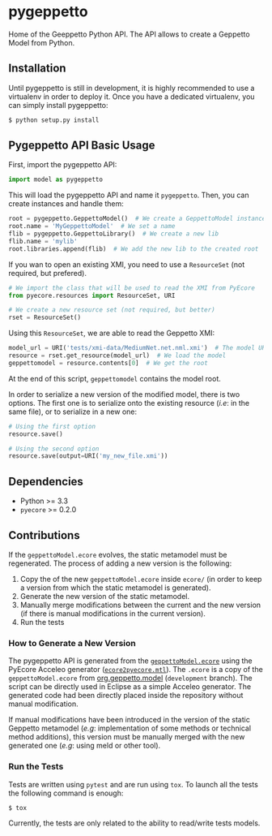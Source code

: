 # pygeppetto

Home of the Geeppetto Python API.
The API allows to create a Geppetto Model from Python.

## Installation

Until pygeppetto is still in development, it is highly recommended to use a
virtualenv in order to deploy it. Once you have a dedicated virtualenv, you
can simply install pygeppetto:

```bash
$ python setup.py install
```

## Pygeppetto API Basic Usage

First, import the pygeppetto API:

```Python
import model as pygeppetto
```

This will load the pygeppetto API and name it `pygeppetto`. Then, you can create
instances and handle them:

```Python
root = pygeppetto.GeppettoModel()  # We create a GeppettoModel instance
root.name = 'MyGeppettoModel'  # We set a name
flib = pygeppetto.GeppettoLibrary()  # We create a new lib
flib.name = 'mylib'
root.libraries.append(flib)  # We add the new lib to the created root
```

If you wan to open an existing XMI, you need to use a ``ResourceSet`` (not
required, but prefered).

```Python
# We import the class that will be used to read the XMI from PyEcore
from pyecore.resources import ResourceSet, URI

# We create a new resource set (not required, but better)
rset = ResourceSet()
```

Using this ``ResourceSet``, we are able to read the Geppetto XMI:

```Python
model_url = URI('tests/xmi-data/MediumNet.net.nml.xmi')  # The model URI
resource = rset.get_resource(model_url)  # We load the model
geppettomodel = resource.contents[0]  # We get the root
```

At the end of this script, `geppettomodel` contains the model root.

In order to serialize a new version of the modified model, there is two options.
The first one is to serialize onto the existing resource (_i.e_: in the same
file), or to serialize in a new one:

```Python
# Using the first option
resource.save()

# Using the second option
resource.save(output=URI('my_new_file.xmi'))
```

## Dependencies

* Python >= 3.3
* `pyecore` >= 0.2.0

## Contributions

If the `geppettoModel.ecore` evolves, the static metamodel must be regenerated.
The process of adding a new version is the following:

1. Copy the of the new `geppettoModel.ecore` inside `ecore/` (in order to keep a
version from which the static metamodel is generated).
1. Generate the new version of the static metamodel.
1. Manually merge modifications between the current and the new version (if
there is manual modifications in the current version).
1. Run the tests


### How to Generate a New Version

The pygeppetto API is generated from the
[`geppettoModel.ecore`](https://github.com/openworm/org.geppetto.model/blob/development/src/main/resources/geppettoModel.ecore)
using the PyEcore Acceleo generator
([`ecore2pyecore.mtl`](https://github.com/aranega/pyecore/blob/develop/generator/ecore2pyecore.mtl)).
The `.ecore` is a copy of the `geppettoModel.ecore` from
[org.geppetto.model](https://github.com/openworm/org.geppetto.model/blob/development/src/main/resources/geppettoModel.ecore)
(`development` branch). The script can be directly used in Eclipse as a simple
Acceleo generator. The generated code had been directly placed inside the
repository without manual modification.

If manual modifications have been introduced in the version of the static
Geppetto metamodel (_e.g_: implementation of some methods or technical method
additions), this version must be manually merged with the new generated one
(_e.g_: using meld or other tool).


### Run the Tests

Tests are written using `pytest` and are run using `tox`. To launch all the
tests the following command is enough:

```bash
$ tox
```

Currently, the tests are only related to the ability to read/write tests models.
